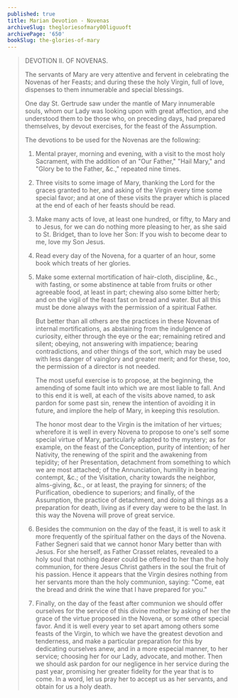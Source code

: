 ```yaml
---
published: true
title: Marian Devotion - Novenas
archiveSlug: thegloriesofmary00liguuoft
archivePage: '650'
bookSlug: the-glories-of-mary
---
```


> DEVOTION II. OF NOVENAS.
>
> The servants of Mary are very attentive and fervent in celebrating the Novenas of her Feasts; and during these the holy Virgin, full of love, dispenses to them innumerable and special blessings.
>
> One day St. Gertrude saw under the mantle of Mary innumerable souls, whom our Lady was looking upon with great affection, and she understood them to be those who, on preceding days, had prepared themselves, by devout exercises, for the feast of the Assumption.
>
> The devotions to be used for the Novenas are the following:
>
> 1. Mental prayer, morning and evening, with a visit to the most holy Sacrament, with the addition of an "Our Father," "Hail Mary," and "Glory be to the Father, &c.," repeated nine times.
>
> 2. Three visits to some image of Mary, thanking the Lord for the graces granted to her, and asking of the Virgin every time some special favor; and at one of these visits the prayer which is placed at the end of each of her feasts should be read.
>
> 3. Make many acts of love, at least one hundred, or fifty, to Mary and to Jesus, for we can do nothing more pleasing to her, as she said to St. Bridget, than to love her Son: If you wish to become dear to me, love my Son Jesus.
>
> 4. Read every day of the Novena, for a quarter of an hour, some book which treats of her glories.
>
> 5. Make some external mortification of hair-cloth, discipline, &c., with fasting, or some abstinence at table from fruits or other agreeable food, at least in part; chewing also some bitter herb; and on the vigil of the feast fast on bread and water. But all this must be done always with the permission of a spiritual Father.
>
>    But better than all others are the practices in these Novenas of internal mortifications, as abstaining from the indulgence of curiosity, either through the eye or the ear; remaining retired and silent; obeying, not answering with impatience; bearing contradictions, and other things of the sort, which may be used with less danger of vainglory and greater merit; and for these, too, the permission of a director is not needed.
>
>    The most useful exercise is to propose, at the beginning, the amending of some fault into which we are most liable to fall. And to this end it is well, at each of the visits above named, to ask pardon for some past sin, renew the intention of avoiding it in future, and implore the help of Mary, in keeping this resolution.
>
>    The honor most dear to the Virgin is the imitation of her virtues; wherefore it is well in every Novena to propose to one's self some special virtue of Mary, particularly adapted to the mystery; as for example, on the feast of the Conception, purity of intention; of her Nativity, the renewing of the spirit and the awakening from tepidity; of her Presentation, detachment from something to which we are most attached; of the Annunciation, humility in bearing contempt, &c.; of the Visitation, charity towards the neighbor, alms-giving, &c., or at least, the praying for sinners; of the Purification, obedience to superiors; and finally, of the Assumption, the practice of detachment, and doing all things as a preparation for death, living as if every day were to be the last. In this way the Novena will prove of great service.
>
> 6. Besides the communion on the day of the feast, it is well to ask it more frequently of the spiritual father on the days of the Novena. Father Segneri said that we cannot honor Mary better than with Jesus. For she herself, as Father Crasset relates, revealed to a holy soul that nothing dearer could be offered to her than the holy communion, for there Jesus Christ gathers in the soul the fruit of his passion. Hence it appears that the Virgin desires nothing from her servants more than the holy communion, saying: "Come, eat the bread and drink the wine that I have prepared for you."
>
> 7. Finally, on the day of the feast after communion we should offer ourselves for the service of this divine mother by asking of her the grace of the virtue proposed in the Novena, or some other special favor. And it is well every year to set apart among others some feasts of the Virgin, to which we have the greatest devotion and tenderness, and make a particular preparation for this by dedicating ourselves anew, and in a more especial manner, to her service; choosing her for our Lady, advocate, and mother. Then we should ask pardon for our negligence in her service during the past year, promising her greater fidelity for the year that is to come. In a word, let us pray her to accept us as her servants, and obtain for us a holy death.
